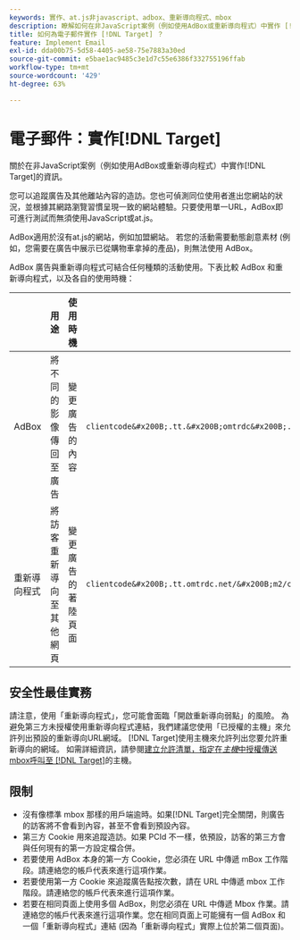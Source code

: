 ```yaml
---
keywords: 實作、at.js非javascript、adbox、重新導向程式、mbox
description: 瞭解如何在非JavaScript案例（例如使用AdBox或重新導向程式）中實作 [!DNL Adobe Target] 。
title: 如何為電子郵件實作 [!DNL Target] ？
feature: Implement Email
exl-id: dda00b75-5d58-4405-ae58-75e7883a30ed
source-git-commit: e5bae1ac9485c3e1d7c55e6386f332755196ffab
workflow-type: tm+mt
source-wordcount: '429'
ht-degree: 63%

---
```


# 電子郵件：實作[!DNL Target]

關於在非JavaScript案例（例如使用AdBox或重新導向程式）中實作[!DNL Target]的資訊。

您可以追蹤廣告及其他離站內容的造訪。您也可偵測同位使用者進出您網站的狀況，並根據其網路瀏覽習慣呈現一致的網站體驗。只要使用單一URL，AdBox即可進行測試而無須使用JavaScript或at.js。

AdBox適用於沒有at.js的網站，例如加盟網站。 若您的活動需要動態創意素材 (例如，您需要在廣告中展示已從購物車拿掉的產品)，則無法使用 AdBox。

AdBox 廣告與重新導向程式可結合任何種類的活動使用。下表比較 AdBox 和重新導向程式，以及各自的使用時機：

| | 用途 | 使用時機 | URL 結構 | 選件類型 | 選件內容 |
|--- |--- |--- |--- |--- |--- |
| AdBox | 將不同的影像傳回至廣告 | 變更廣告的內容 | `clientcode&#x200B;.tt.&#x200B;omtrdc&#x200B;.net/&#x200B;m2&#x200B;/&#x200B;clientcode/ubox/&#x200B;image?` | 重新導向選件 | 影像 URL |
| 重新導向程式 | 將訪客重新導向至其他網頁 | 變更廣告的著陸頁面 | `clientcode&#x200B;.tt.omtrdc.net/&#x200B;m2/clientcode&#x200B;/ubox/page?` | 重新導向選件 | 網頁 URL |

## 安全性最佳實務

請注意，使用「重新導向程式」，您可能會面臨「開啟重新導向弱點」的風險。 為避免第三方未授權使用重新導向程式連結，我們建議您使用「已授權的主機」來允許列出預設的重新導向URL網域。 [!DNL Target]使用主機來允許列出您要允許重新導向的網域。 如需詳細資訊，請參閱[建立允許清單，指定在&#x200B;*主機*&#x200B;中授權傳送mbox呼叫至 [!DNL Target]](https://experienceleague.adobe.com/docs/target/using/administer/hosts.html?lang=zh-Hant#allowlist)的主機。

## 限制

* 沒有像標準 mbox 那樣的用戶端逾時。如果[!DNL Target]完全關閉，則廣告的訪客將不會看到內容，甚至不會看到預設內容。
* 第三方 Cookie 用來追蹤造訪。如果 PCId 不一樣，依預設，訪客的第三方會與任何現有的第一方設定檔合併。
* 若要使用 AdBox 本身的第一方 Cookie，您必須在 URL 中傳遞 mBox 工作階段。請連絡您的帳戶代表來進行這項作業。
* 若要使用第一方 Cookie 來追蹤廣告點按次數，請在 URL 中傳遞 mbox 工作階段。請連絡您的帳戶代表來進行這項作業。
* 若要在相同頁面上使用多個 AdBox，則您必須在 URL 中傳遞 Mbox 作業。請連絡您的帳戶代表來進行這項作業。您在相同頁面上可能擁有一個 AdBox 和一個「重新導向程式」連結 (因為「重新導向程式」實際上位於第二個頁面)。
